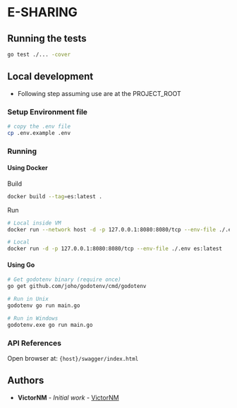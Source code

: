 # E-SHARING

[//]: <> (## Getting Started)

[//]: <> (### Prerequisites)

[//]: <> (### Installing)

## Running the tests

```bash
go test ./... -cover
```

[//]: <> (### Break down into end to end tests)

[//]: <> (### And coding style tests)

## Local development

- Following step assuming use are at the PROJECT_ROOT

### Setup Environment file

```bash
# copy the .env file
cp .env.example .env
```

### Running

#### Using Docker

Build

```bash
docker build --tag=es:latest .
```

Run

```bash
# Local inside VM
docker run --network host -d -p 127.0.0.1:8080:8080/tcp --env-file ./.env es:latest

# Local
docker run -d -p 127.0.0.1:8080:8080/tcp --env-file ./.env es:latest
```

#### Using Go

```bash
# Get godotenv binary (require once)
go get github.com/joho/godotenv/cmd/godotenv

# Run in Unix
godotenv go run main.go

# Run in Windows
godotenv.exe go run main.go
```

### API References

Open browser at: `{host}/swagger/index.html`

[//]: <> (## Built With)

[//]: <> (## Contributing)

[//]: <> (## Versioning)

## Authors

* **VictorNM** - *Initial work* - [VictorNM](https://github.com/VictorNM)

[//]: <> (## License)

[//]: <> (## Acknowledgments)
